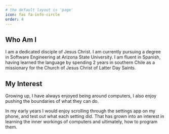```yaml
---
# the default layout is 'page'
icon: fas fa-info-circle
order: 4
---
```


## Who Am I
I am a dedicated disciple of Jesus Christ. I am currently pursuing a degree in Software Engineering at Arizona State University.
I am fluent in Spanish, having learned the language by spending 2 years in southern Chile as a missionary for the Church of Jesus Christ of Latter Day Saints.

## My Interest
Growing up, I have always enjoyed being around computers, I also enjoy pushing the boundaries of what they can do.

In my early years I would enjoy scrolling through the settings app on my phone, and test out what each setting did. That has grown into an interest in learning the inner workings of computers and ultimately, how to program them.